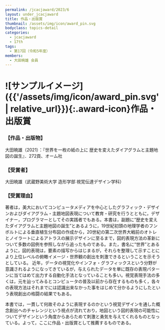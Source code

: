```yaml
---
permalink: /jcacjaward/2023/6
layout: under_jcacjaward
title: 作品・出版賞
thumbnail: /assets/img/icon/award_pin.svg
bodyclass: topics-detail
categories:
  - jcacjaward
  - 17th
tags:
  - 第17回（令和5年度）
members:
  - 大田暁雄 会員
---
```


# ![サンプルイメージ]({{'/assets/img/icon/award_pin.svg' | relative_url}}){:.award-icon}作品・出版賞

### 【作品・出版物】

大田暁雄（2021）：『世界を一枚の紙の上に 歴史を変えたダイアグラムと主題地図の誕生』．272頁、オーム社

### 【受賞者】

大田暁雄（武蔵野美術大学 造形学部 視覚伝達デザイン学科）

### 【受賞理由】

著者は，美大においてコンピュータメディアを中心としたグラフィック・デザインおよびダイアグラム・主題地図表現について教育・研究を行うとともに，デザイナー，プログラマーとしてその実践者でもある。本書は，副題に“歴史を変えたダイアグラムと主題地図の誕生”とあるように，19世紀初頭の地理学者のフンボルトによる垂直植生分布図の作成から，20世紀の第二次世界大戦前のオトレとノイラートによるアトラスの展示デザインに至るまで，図的表現方法の革新について多数の図例を参照しながら追ったものである。また，書名に“世界”とあるように，図的表現は，要素の描写からはじまるが，それらを整理して示すことにより上位レベルの俯瞰イメージ・世界観の創出を刺激できるということを示そうとしている。
近年，データの視覚化やインフォ・グラフィックスという分野が意識されるようになってきているが，与えられたデータを単に既存の表現パターンに当てはめて出力する自動化手法となっていることも多い。視覚表現手法の多くは，元を辿ってみるとコンピュータの普及以前から存在するものも多く，各々の表現方法はそれまでには認識出来なかった事をはじめて分かるようにしたという表現創出の格闘の結果でもある。

本書では，一貫して何故そのように表現するのかという視覚デザインを通した概念創出へのチャレンジという視点が流れており，地図という図的表現の可能性についてデザインという角度からあらためて刺激と勇気を与えてくれるものとなっている。よって，ここに作品・出版賞として推薦するものである。

